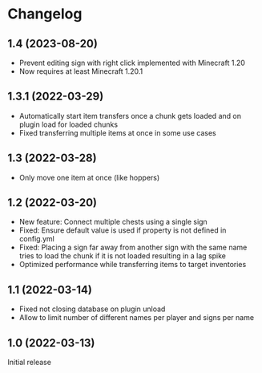 # Changelog

## 1.4 (2023-08-20)

* Prevent editing sign with right click implemented with Minecraft 1.20
* Now requires at least Minecraft 1.20.1

## 1.3.1 (2022-03-29)

* Automatically start item transfers once a chunk gets loaded and on plugin load for loaded chunks
* Fixed transferring multiple items at once in some use cases

## 1.3 (2022-03-28)

* Only move one item at once (like hoppers)

## 1.2 (2022-03-20)

* New feature: Connect multiple chests using a single sign
* Fixed: Ensure default value is used if property is not defined in config.yml
* Fixed: Placing a sign far away from another sign with the same name tries to load the chunk if it is not loaded resulting in a lag spike
* Optimized performance while transferring items to target inventories

## 1.1 (2022-03-14)

* Fixed not closing database on plugin unload
* Allow to limit number of different names per player and signs per name

## 1.0 (2022-03-13)

Initial release